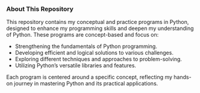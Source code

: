 ### About This Repository  
This repository contains my conceptual and practice programs in Python, designed to enhance my programming skills and deepen my understanding of Python. These programs are concept-based and focus on:  

- Strengthening the fundamentals of Python programming.  
- Developing efficient and logical solutions to various challenges.  
- Exploring different techniques and approaches to problem-solving.  
- Utilizing Python’s versatile libraries and features.  

Each program is centered around a specific concept, reflecting my hands-on journey in mastering Python and its practical applications.  
